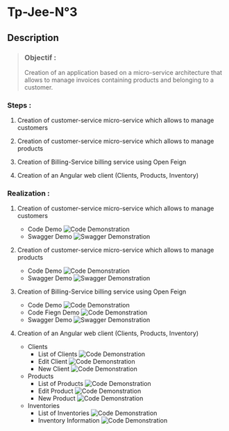 # **Tp-Jee-N°3**

## **Description**  

>### Objectif :  
>Creation of an application based on a micro-service architecture that allows to manage invoices containing products and belonging to a customer.

### **Steps :**

1. Creation of customer-service micro-service which allows to manage customers

2. Creation of customer-service micro-service which allows to manage products

3. Creation of Billing-Service billing service using Open Feign

4. Creation of an Angular web client (Clients, Products, Inventory)

### **Realization :**

1. Creation of customer-service micro-service which allows to manage customers
     - Code Demo
![Code Demonstration](/assets/customer4.png)
     - Swagger Demo
![Swagger Demonstration](/assets/customer5.png)

2. Creation of customer-service micro-service which allows to manage products
     - Code Demo
![Code Demonstration](/assets/Product4.png)
     - Swagger Demo
![Swagger Demonstration](/assets/Product5.png)


3. Creation of Billing-Service billing service using Open Feign
     - Code Demo
![Code Demonstration](/assets/Bill4.png)
     - Code Fiegn Demo
![Code Demonstration](/assets/Bill5.png)
     - Swagger Demo
![Swagger Demonstration](/assets/Bill10.png)


4. Creation of an Angular web client (Clients, Products, Inventory)
     - Clients
          - List of Clients
![Code Demonstration](/assets/CustomerList.png)
          - Edit Client
![Code Demonstration](/assets/CustomerEdit.png)
          - New Client
![Code Demonstration](/assets/CustomerNew.png)
     - Products
          - List of Products
![Code Demonstration](/assets/ProductList.png)
          - Edit Product
![Code Demonstration](/assets/ProductEdit.png)
          - New Product
![Code Demonstration](/assets/ProductNew.png)
     - Inventories
          - List of Inventories
![Code Demonstration](/assets/BillList.png)
          - Inventory Information
![Code Demonstration](/assets/BillInformations.png)